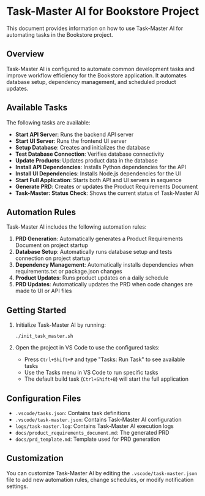 # Task-Master AI for Bookstore Project

This document provides information on how to use Task-Master AI for automating tasks in the Bookstore project.

## Overview

Task-Master AI is configured to automate common development tasks and improve workflow efficiency for the Bookstore application. It automates database setup, dependency management, and scheduled product updates.

## Available Tasks

The following tasks are available:

- **Start API Server**: Runs the backend API server
- **Start UI Server**: Runs the frontend UI server
- **Setup Database**: Creates and initializes the database
- **Test Database Connection**: Verifies database connectivity
- **Update Products**: Updates product data in the database
- **Install API Dependencies**: Installs Python dependencies for the API
- **Install UI Dependencies**: Installs Node.js dependencies for the UI
- **Start Full Application**: Starts both API and UI servers in sequence
- **Generate PRD**: Creates or updates the Product Requirements Document
- **Task-Master: Status Check**: Shows the current status of Task-Master AI

## Automation Rules

Task-Master AI includes the following automation rules:

1. **PRD Generation**: Automatically generates a Product Requirements Document on project startup
2. **Database Setup**: Automatically runs database setup and tests connection on project startup
3. **Dependency Management**: Automatically installs dependencies when requirements.txt or package.json changes
4. **Product Updates**: Runs product updates on a daily schedule
5. **PRD Updates**: Automatically updates the PRD when code changes are made to UI or API files

## Getting Started

1. Initialize Task-Master AI by running:
   ```
   ./init_task_master.sh
   ```

2. Open the project in VS Code to use the configured tasks:
   - Press `Ctrl+Shift+P` and type "Tasks: Run Task" to see available tasks
   - Use the Tasks menu in VS Code to run specific tasks
   - The default build task (`Ctrl+Shift+B`) will start the full application

## Configuration Files

- `.vscode/tasks.json`: Contains task definitions
- `.vscode/task-master.json`: Contains Task-Master AI configuration
- `logs/task-master.log`: Contains Task-Master AI execution logs
- `docs/product_requirements_document.md`: The generated PRD
- `docs/prd_template.md`: Template used for PRD generation

## Customization

You can customize Task-Master AI by editing the `.vscode/task-master.json` file to add new automation rules, change schedules, or modify notification settings.
